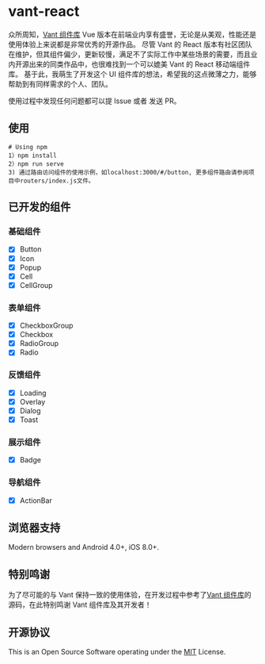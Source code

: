 # vant-react

众所周知，[Vant 组件库](https://vant-contrib.gitee.io/vant/v3/#/zh-CN) Vue 版本在前端业内享有盛誉，无论是从美观，性能还是使用体验上来说都是非常优秀的开源作品。
尽管 Vant 的 React 版本有社区团队在维护，但其组件偏少，更新较慢，满足不了实际工作中某些场景的需要，而且业内开源出来的同类作品中，也很难找到一个可以媲美 Vant 的 React 移动端组件库。
基于此，我萌生了开发这个 UI 组件库的想法，希望我的这点微薄之力，能够帮助到有同样需求的个人、团队。

使用过程中发现任何问题都可以提 Issue 或者 发送 PR。

## 使用

```text
# Using npm
1）npm install
2）npm run serve
3) 通过路由访问组件的使用示例，如localhost:3000/#/button, 更多组件路由请参阅项目中routers/index.js文件。

```

## 已开发的组件

### 基础组件

-   [x] Button
-   [x] Icon
-   [x] Popup
-   [x] Cell
-   [x] CellGroup

### 表单组件

-   [x] CheckboxGroup
-   [x] Checkbox
-   [x] RadioGroup
-   [x] Radio

### 反馈组件

-   [x] Loading
-   [x] Overlay
-   [x] Dialog
-   [x] Toast

### 展示组件

-   [x] Badge

### 导航组件

-   [x] ActionBar

## 浏览器支持

Modern browsers and Android 4.0+, iOS 8.0+.

## 特别鸣谢

为了尽可能的与 Vant 保持一致的使用体验，在开发过程中参考了[Vant 组件库](https://vant-contrib.gitee.io/vant/v3/#/zh-CN)的源码，在此特别鸣谢 Vant 组件库及其开发者！

## 开源协议

This is an Open Source Software operating under the [MIT](https://github.com/rancui/vant-react/blob/main/LICENSE) License.
